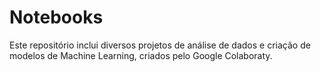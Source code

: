 # Notebooks

Este repositório inclui diversos projetos de análise de dados e criação de modelos de Machine Learning, criados pelo Google Colaboraty.
